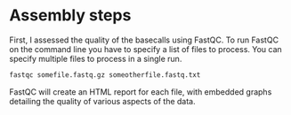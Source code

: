 # Assembly steps 
First, I assessed the quality of the basecalls using FastQC. To run FastQC on the command line you have to specify a list of files to process. You can specify multiple files to process in a single run.

```bash
fastqc somefile.fastq.gz someotherfile.fastq.txt
```

FastQC will create an HTML report for each file, with embedded graphs detailing the quality of various aspects of the data.

